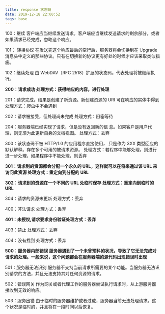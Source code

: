 ```yaml
---
title: response 状态码
date: 2019-12-18 22:00:52
tags: base
---
```


100：继续 客户端应当继续发送请求。客户端应当继续发送请求的剩余部分，或者如果请求已经完成，忽略这个响应。

101： 转换协议 在发送完这个响应最后的空行后，服务器将会切换到在 Upgrade 消息头中定义的那些协议。只有在切换新的协议更有好处的时候才应该采取类似措施。

102：继续处理 由 WebDAV（RFC 2518）扩展的状态码，代表处理将被继续执行。

**200：请求成功 处理方式：获得响应的内容，进行处理**

201：请求完成，结果是创建了新资源。新创建资源的 URI 可在响应的实体中得到 处理方式：爬虫中不会遇到

202：请求被接受，但处理尚未完成 处理方式：阻塞等待

204：服务器端已经实现了请求，但是没有返回新的信 息。如果客户是用户代理，则无须为此更新自身的文档视图。 处理方式：丢弃

300：该状态码不被 HTTP/1.0 的应用程序直接使用， 只是作为 3XX 类型回应的默认解释。存在多个可用的被请求资源。 处理方式：若程序中能够处理，则进行进一步处理，如果程序中不能处理，则丢弃

**301：请求到的资源都会分配一个永久的 URL，这样就可以在将来通过该 URL 来访问此资源 处理方式：重定向到分配的 URL**

**302：请求到的资源在一个不同的 URL 处临时保存 处理方式：重定向到临时的 URL**

304：请求的资源未更新 处理方式：丢弃

400：非法请求 处理方式：丢弃

**401：未授权,请求要求身份验证处理方式：丢弃**

403：禁止 处理方式：丢弃

404：没有找到 处理方式：丢弃

**500：服务器内部错误 服务器遇到了一个未曾预料的状况，导致了它无法完成对请求的处理。一般来说，这个问题都会在服务器端的源代码出现错误时出现**

501：服务器无法识别 服务器不支持当前请求所需要的某个功能。当服务器无法识别请求的方法，并且无法支持其对任何资源的请求。

502：错误网关 作为网关或者代理工作的服务器尝试执行请求时，从上游服务器接收到无效的响应。

503：服务出错 由于临时的服务器维护或者过载，服务器当前无法处理请求。这个状况是临时的，并且将在一段时间以后恢复。
